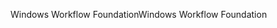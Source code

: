 <span data-ttu-id="8a350-101">Windows Workflow Foundation</span><span class="sxs-lookup"><span data-stu-id="8a350-101">Windows Workflow Foundation</span></span>